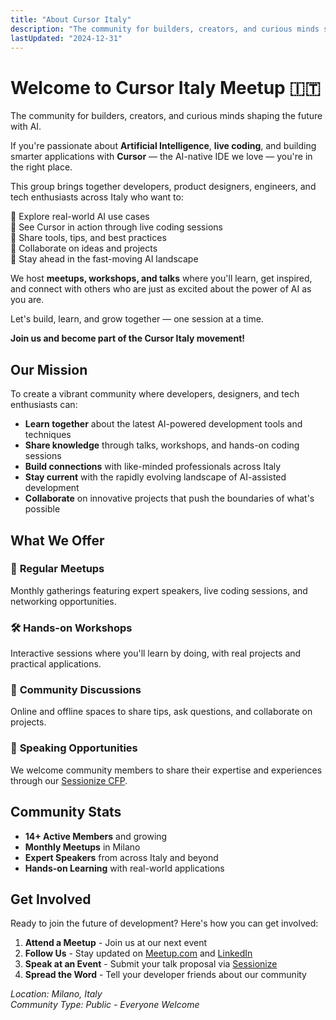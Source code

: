 ```yaml
---
title: "About Cursor Italy"
description: "The community for builders, creators, and curious minds shaping the future with AI in Italy"
lastUpdated: "2024-12-31"
---
```


# Welcome to Cursor Italy Meetup 🇮🇹

The community for builders, creators, and curious minds shaping the future with AI.

If you're passionate about **Artificial Intelligence**, **live coding**, and building smarter applications with **Cursor** — the AI-native IDE we love — you're in the right place.

This group brings together developers, product designers, engineers, and tech enthusiasts across Italy who want to:

🔹 Explore real-world AI use cases  
🔹 See Cursor in action through live coding sessions  
🔹 Share tools, tips, and best practices  
🔹 Collaborate on ideas and projects  
🔹 Stay ahead in the fast-moving AI landscape

We host **meetups, workshops, and talks** where you'll learn, get inspired, and connect with others who are just as excited about the power of AI as you are.

Let's build, learn, and grow together — one session at a time.

**Join us and become part of the Cursor Italy movement!**

## Our Mission

To create a vibrant community where developers, designers, and tech enthusiasts can:

- **Learn together** about the latest AI-powered development tools and techniques
- **Share knowledge** through talks, workshops, and hands-on coding sessions  
- **Build connections** with like-minded professionals across Italy
- **Stay current** with the rapidly evolving landscape of AI-assisted development
- **Collaborate** on innovative projects that push the boundaries of what's possible

## What We Offer

### 🎤 **Regular Meetups**
Monthly gatherings featuring expert speakers, live coding sessions, and networking opportunities.

### 🛠️ **Hands-on Workshops**
Interactive sessions where you'll learn by doing, with real projects and practical applications.

### 💬 **Community Discussions**
Online and offline spaces to share tips, ask questions, and collaborate on projects.

### 🌟 **Speaking Opportunities**
We welcome community members to share their expertise and experiences through our [Sessionize CFP](https://sessionize.com).

## Community Stats

- **14+ Active Members** and growing
- **Monthly Meetups** in Milano
- **Expert Speakers** from across Italy and beyond
- **Hands-on Learning** with real-world applications

## Get Involved

Ready to join the future of development? Here's how you can get involved:

1. **Attend a Meetup** - Join us at our next event
2. **Follow Us** - Stay updated on [Meetup.com](https://www.meetup.com/cursor-italy/) and [LinkedIn](https://linkedin.com)
3. **Speak at an Event** - Submit your talk proposal via [Sessionize](https://sessionize.com)
4. **Spread the Word** - Tell your developer friends about our community

*Location: Milano, Italy*  
*Community Type: Public - Everyone Welcome*